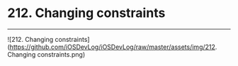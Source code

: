 # 212. Changing constraints
---

![212. Changing constraints](https://github.com/iOSDevLog/iOSDevLog/raw/master/assets/img/212. Changing constraints.png)
